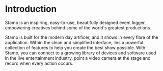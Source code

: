 # Introduction

Stamp is an inspiring, easy-to-use, beautifully designed event logger, empowering creatives behind some of the world's greatest productions. 

Stamp is built for the modern day artificer, and it shows in every fibre of the application. Within the clean and simplified interface, lies a powerful collection of features to help you create the best show possible. With Stamp, you can connect to a growing library of devices and software used in the live entertainment industry, point a video camera at the stage and record when every action occurs.
